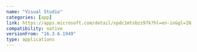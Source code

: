 ```yaml
---
name: "Visual Studio"
categories: [app]
link: https://apps.microsoft.com/detail/xpdc1mtsbzz97k?hl=en-in&gl=IN
compatibility: native
versionFrom: "16.3.6.1949"
type: applications
---
```


